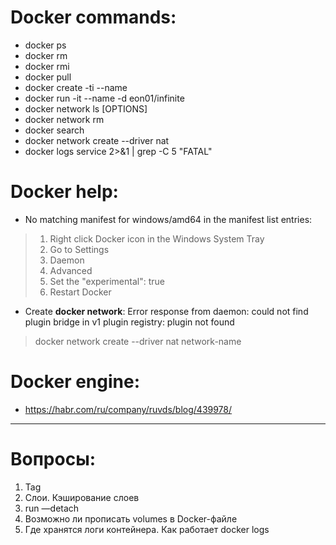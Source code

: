 # Docker commands:
- docker ps
- docker rm
- docker rmi
- docker pull <image-name>
- docker create -ti <image-name> --name <container-name>
- docker run -it --name <container-name> -d eon01/infinite
- docker network ls [OPTIONS]
- docker network rm <network-name>
- docker search <image-name>
- docker network create --driver nat <network-name>
- docker logs service 2>&1 | grep -C 5 "FATAL"

# Docker help:
- No matching manifest for windows/amd64 in the manifest list entries:
> 1. Right click Docker icon in the Windows System Tray
> 2. Go to Settings
> 3. Daemon
> 4. Advanced
> 5. Set the "experimental": true
> 6. Restart Docker

- Create **docker network**:
Error response from daemon: could not find plugin bridge in v1 plugin registry: plugin not found

> docker network create --driver nat network-name

# Docker engine:
- https://habr.com/ru/company/ruvds/blog/439978/
----------------
# Вопросы:
  
1. Tag
2. Слои. Кэширование слоев
3. run —detach
4. Возможно ли прописать volumes в Docker-файле
5. Где хранятся логи контейнера. Как работает docker logs

